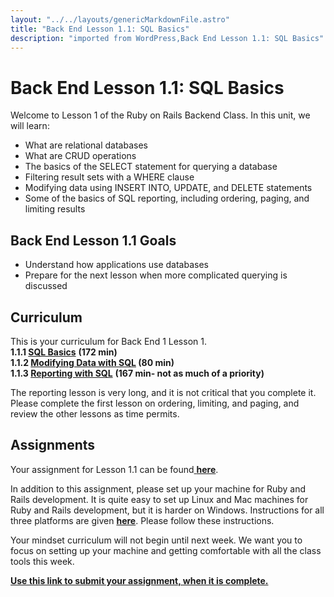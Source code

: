```yaml
---
layout: "../../layouts/genericMarkdownFile.astro"
title: "Back End Lesson 1.1: SQL Basics"
description: "imported from WordPress,Back End Lesson 1.1: SQL Basics"
---
```


# Back End Lesson 1.1: SQL Basics

Welcome to Lesson 1 of the Ruby on Rails Backend Class. In this unit, we will learn:

- What are relational databases
- What are CRUD operations
- The basics of the SELECT statement for querying a database
- Filtering result sets with a WHERE clause
- Modifying data using INSERT INTO, UPDATE, and DELETE statements
- Some of the basics of SQL reporting, including ordering, paging, and limiting results

## Back End Lesson 1.1 Goals

- Understand how applications use databases
- Prepare for the next lesson when more complicated querying is discussed

## Curriculum

This is your curriculum for Back End 1 Lesson 1.  
**1.1.1 [SQL Basics](https://teamtreehouse.com/library/sql-basics)** **(172 min)**  
**1.1.2 [Modifying Data with SQL](https://teamtreehouse.com/library/modifying-data-with-sql) (80 min)**  
**1.1.3 [Reporting with SQL](https://teamtreehouse.com/library/reporting-with-sql)** **(167 min- not as much of a priority)**

The reporting lesson is very long, and it is not critical that you complete it. Please complete the first lesson on ordering, limiting, and paging, and review the other lessons as time permits.

## Assignments

Your assignment for Lesson 1.1 can be found[ ](https://classroom.github.com/a/TEnB9osU)[**here**](https://github.com/Code-the-Dream-School/Backend-sqlintro).

In addition to this assignment, please set up your machine for Ruby and Rails development. It is quite easy to set up Linux and Mac machines for Ruby and Rails development, but it is harder on Windows. Instructions for all three platforms are given [**here**](https://learn.codethedream.org/configuring-your-machine-for-ruby-and-rails-version-6-development-a/). Please follow these instructions.

Your mindset curriculum will not begin until next week. We want you to focus on setting up your machine and getting comfortable with all the class tools this week.

**[Use this link to submit your assignment, when it is complete.](https://airtable.com/shrBpqHbS6wgInoF9)**
